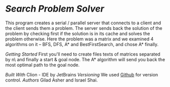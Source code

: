 # *Search Problem Solver*
This program creates a serial / parallel server that connects to a client and the client sends them a problem. The server sends back the solution of the problem by checking first if the solution is in its 
cache and solves the problem otherwise. Here the problem was a matrix and we examined 4 algorithms on it – BFS, DFS, A* and BestFirstSearch, 
and chose A* finally. 
    
*Getting Started*
First you'll need to create files texts of matrices separated by n\ and finally a start & goal node. The A* algorithm will send you back the most optimal path to the goal node. 
  
*Built With*
Clion - IDE by JetBrains
*Versioning*
We used [Github](https://github.com/giladashe/flightSimulator) for version control.
*Authors*
Gilad Asher and Israel Shai.